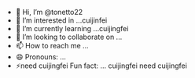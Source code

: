 - 👋 Hi, I’m @tonetto22
- 👀 I’m interested in ...cuijinfei
- 🌱 I’m currently learning ...cuijingfei
- 💞️ I’m looking to collaborate on ...
- 📫 How to reach me ...
- 😄 Pronouns: ...
- ⚡need cuijingfei  Fun fact: ... cuijingfei
need cuijingfei
<!---
tonetto22/tonetto22 is a ✨ special ✨ repository because its `README.md` (this file) appears on your GitHub profile.
You can click the Preview link to take a look at your changes.
--->

